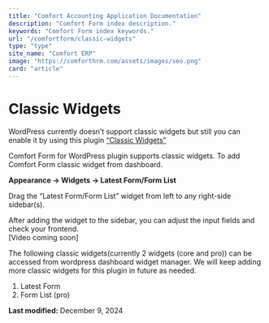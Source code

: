```yaml
---
title: "Comfort Accounting Application Documentation"
description: "Comfort Form index description."
keywords: "Comfort Form index keywords."
url: "/comfortform/classic-widgets"
type: "type"
site_name: "Comfort ERP"
image: "https://comforthrm.com/assets/images/seo.png"
card: "article"
---
```

# Classic Widgets

WordPress currently doesn’t support classic widgets but still you can enable it by using this plugin [“Classic Widgets”](https://wordpress.org/plugins/classic-widgets/)

Comfort Form for WordPress plugin supports classic widgets. To add Comfort Form classic widget from dashboard.

**Appearance -> Widgets -> Latest Form/Form List**

Drag the “Latest Form/Form List” widget from left to any right-side sidebar(s).

After adding the widget to the sidebar, you can adjust the input fields and check your frontend.  
\[Video coming soon\]

The following classic widgets(currently 2 widgets (core and pro)) can be accessed from wordpress dashboard widget manager. We will keep adding more classic widgets for this plugin in future as needed.

1.  Latest Form
2.  Form List (pro)

**Last modified:** December 9, 2024